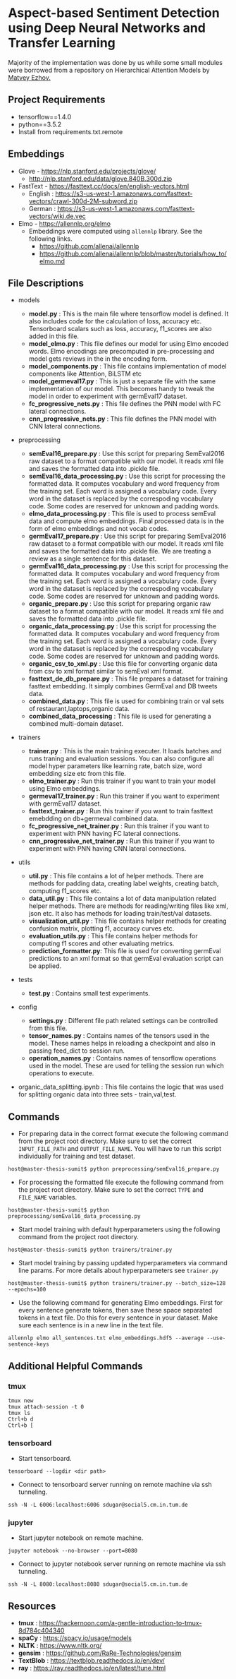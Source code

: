# Aspect-based Sentiment Detection using Deep Neural Networks and Transfer Learning

Majority of the implementation was done by us while some small modules were borrowed from a repository on Hierarchical Attention Models by [Matvey Ezhov.](https://github.com/ematvey/hierarchical-attention-networks)

## Project Requirements
* tensorflow==1.4.0
* python==3.5.2
* Install from requirements.txt.remote

## Embeddings
* Glove - https://nlp.stanford.edu/projects/glove/
    * http://nlp.stanford.edu/data/glove.840B.300d.zip
* FastText - https://fasttext.cc/docs/en/english-vectors.html
    * English : https://s3-us-west-1.amazonaws.com/fasttext-vectors/crawl-300d-2M-subword.zip
    * German : https://s3-us-west-1.amazonaws.com/fasttext-vectors/wiki.de.vec
* Elmo - https://allennlp.org/elmo
    * Embeddings were computed using `allennlp` library. See the following links.
        * https://github.com/allenai/allennlp
        * https://github.com/allenai/allennlp/blob/master/tutorials/how_to/elmo.md

## File Descriptions
* models
    * **model.py** : This is the main file where tensorflow model is defined. It also includes code for the calculation of loss, accuracy etc. Tensorboard scalars such as
loss, accuracy, f1_scores are also added in this file.
    * **model_elmo.py** : This file defines our model for using Elmo encoded words. Elmo encodings are precomputed in pre-processing and model gets reviews in the
in the encoding form.
    * **model_components.py** : This file contains implementation of model components like Attention, BiLSTM etc
    * **model_germeval17.py** : This is just a separate file with the same implementation of our model. This becomes handy to tweak the model in order to experiment
with germEval17 dataset.
    * **fc_progressive_nets.py** : This file defines the PNN model with FC lateral connections.
    * **cnn_progressive_nets.py** : This file defines the PNN model with CNN lateral connections.

* preprocessing
    * **semEval16_prepare.py** : Use this script for preparing SemEval2016 raw dataset to a format compatible with our model. It reads xml file and saves the formatted
data into .pickle file.
    * **semEval16_data_processing.py** : Use this script for processing the formatted data. It computes vocabulary and word frequency from the training set. Each word is assigned a
vocabulary code. Every word in the dataset is replaced by the correspoding vocabulary code. Some codes are reserved for unknown and padding words.
    * **elmo_data_processing.py** : This file is used to process semEval data and compute elmo embeddings. Final processed data is in the form of elmo embeddings
and not vocab codes.
    * **germEval17_prepare.py** : Use this script for preparing SemEval2016 raw dataset to a format compatible with our model. It reads xml file and saves the formatted
data into .pickle file. We are treating a review as a single sentence for this dataset.
    * **germEval16_data_processing.py** : Use this script for processing the formatted data. It computes vocabulary and word frequency from the training set. Each word is assigned a
vocabulary code. Every word in the dataset is replaced by the correspoding vocabulary code. Some codes are reserved for unknown and padding words.
    * **organic_prepare.py** : Use this script for preparing organic raw dataset to a format compatible with our model. It reads xml file and saves the formatted
data into .pickle file.
    * **organic_data_processing.py** : Use this script for processing the formatted data. It computes vocabulary and word frequency from the training set. Each word is assigned a
vocabulary code. Every word in the dataset is replaced by the correspoding vocabulary code. Some codes are reserved for unknown and padding words.
    * **organic_csv_to_xml.py** : Use this file for converting organic data from csv to xml format similar to semEval xml format.
    * **fasttext_de_db_prepare.py** : This file prepares a dataset for training fasttext embedding. It simply combines GermEval and DB tweets data.
    * **combined_data.py** : This file is used for combining train or val sets of restaurant,laptops,organic data.
    * **combined_data_processing** : This file is used for generating a combined multi-domain dataset.

* trainers
    * **trainer.py** : This is the main training executer. It loads batches and runs traning and evaluation sessions. You can also configure all model hyper parameters like
learning rate, batch size, word embedding size etc from this file.
    * **elmo_trainer.py** : Run this trainer if you want to train your model using Elmo embeddings.
    * **germeval17_trainer.py** : Run this trainer if you want to experiment with germEval17 dataset.
    * **fasttext_trainer.py** : Run this trainer if you want to train fasttext emebdding on db+germeval combined data.
    * **fc_progressive_net_trainer.py** : Run this trainer if you want to experiment with PNN having FC lateral connections.
    * **cnn_progressive_net_trainer.py** : Run this trainer if you want to experiment with PNN having CNN lateral connections.

* utils
    * **util.py** : This file contains a lot of helper methods. There are methods for padding data, creating label weights, creating batch,
computing f1_scores etc.
    * **data_util.py** : This file contains a lot of data manipulation related helper methods. There are methods for reading/writing files like xml, json etc. It
also has methods for loading train/test/val datasets.
    * **visualization_util.py** : This file contains helper methods for creating confusion matrix, plotting f1, accuracy curves etc.
    * **evaluation_utils.py** : This file contains helper methods for computing f1 scores and other evaluating metrics. 
    * **prediction_formatter.py**: This file is used for converting germEval predictions to an xml format so that germEval evaluation script can be applied.

* tests
    * **test.py** : Contains small test experiments.  

* config
    * **settings.py** : Different file path related settings can be controlled from this file.
    * **tensor_names.py** : Contains names of the tensors used in the model. These names helps in reloading a checkpoint and also in passing feed_dict to session run.
    * **operation_names.py** : Contains names of tensorflow operations used in the model. These are used for telling the session run which operations to execute.

* organic_data_splitting.ipynb : This file contains the logic that was used for splitting organic data into three sets - train,val,test. 

## Commands
* For preparing data in the correct format execute the following command from the project root directory. Make sure to set the correct `INPUT_FILE_PATH` and 
`OUTPUT_FILE_NAME`. You will have to run this script individually for training and test dataset. 
```
host@master-thesis-sumit$ python preprocessing/semEval16_prepare.py
```

* For processing the formatted file execute the following command from the project root directory. Make sure to set the correct `TYPE` and `FILE_NAME` variables.
```
host@master-thesis-sumit$ python preprocessing/semEval16_data_processing.py
```

* Start model training with default hyperparameters using the following command from the project root directory.
```
host@master-thesis-sumit$ python trainers/trainer.py
```

* Start model training by passing updated hyperparameters via command line params. For more details about hyperparameters see `trainer.py`
```
host@master-thesis-sumit$ python trainers/trainer.py --batch_size=128 --epochs=100
```

* Use the following command for generating Elmo embeddings. First for every sentence generate tokens, then save these space separated tokens in a text file. Do this
for every sentence in your dataset. Make sure each sentence is in a new line in the text file.
```
allennlp elmo all_sentences.txt elmo_embeddings.hdf5 --average --use-sentence-keys
```

## Additional Helpful Commands
### tmux
```
tmux new
tmux attach-session -t 0
tmux ls
Ctrl+b d
Ctrl+b [
```

### tensorboard
* Start tensorboard.
```
tensorboard --logdir <dir path>
```

* Connect to tensorboard server running on remote machine via ssh tunneling.
```
ssh -N -L 6006:localhost:6006 sdugar@social5.cm.in.tum.de
```

### jupyter
* Start jupyter notebook on remote machine.
```
jupyter notebook --no-browser --port=8080
```

* Connect to jupyter notebook server running on remote machine via ssh tunneling.
```
ssh -N -L 8080:localhost:8080 sdugar@social5.cm.in.tum.de
```

## Resources
* **tmux** : https://hackernoon.com/a-gentle-introduction-to-tmux-8d784c404340
* **spaCy** : https://spacy.io/usage/models
* **NLTK** : https://www.nltk.org/
* **gensim** : https://github.com/RaRe-Technologies/gensim
* **TextBlob** : https://textblob.readthedocs.io/en/dev/
* **ray** : https://ray.readthedocs.io/en/latest/tune.html

